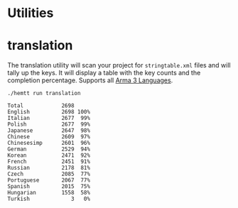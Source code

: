 # Utilities

# translation

The translation utility will scan your project for `stringtable.xml` files and will tally up the keys. It will display a table with the key counts and the completion percentage. Supports all [Arma 3 Languages](https://community.bistudio.com/wiki/Stringtable.xml#Supported_languages).

`./hemtt run translation`
```
Total            2698
English          2698 100%
Italian          2677  99%
Polish           2677  99%
Japanese         2647  98%
Chinese          2609  97%
Chinesesimp      2601  96%
German           2529  94%
Korean           2471  92%
French           2451  91%
Russian          2178  81%
Czech            2085  77%
Portuguese       2067  77%
Spanish          2015  75%
Hungarian        1558  58%
Turkish             3   0%
```

